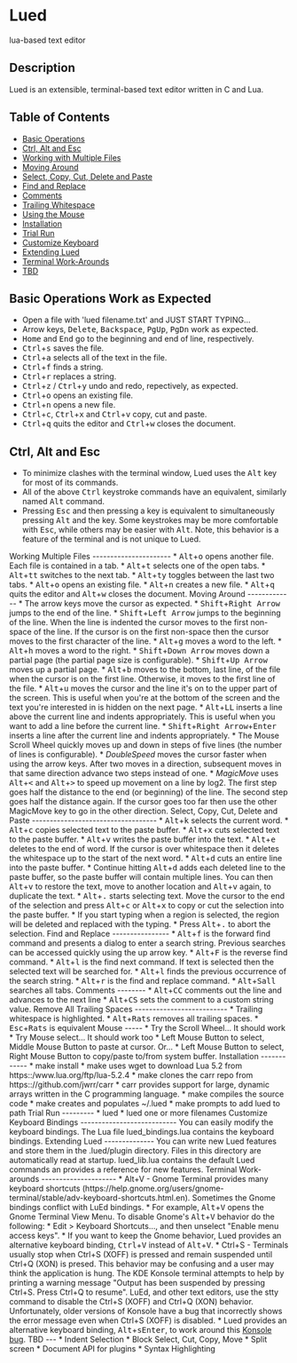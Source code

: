 
Lued
====
lua-based text editor

Description
-----------
Lued is an extensible, terminal-based text editor written in C and Lua.

Table of Contents
-----------------
* [Basic Operations](#basic)
* [Ctrl, Alt and Esc](#ctrl)
* [Working with Multiple Files](#files)
* [Moving Around](#moving)
* [Select, Copy, Cut, Delete and Paste](#select)
* [Find and Replace](#find)
* [Comments](#comments)
* [Trailing Whitespace](#trailing)
* [Using the Mouse](#mouse)
* [Installation](#install)
* [Trial Run](#trial)
* [Customize Keyboard](#keyboard)
* [Extending Lued](#extending)
* [Terminal Work-Arounds](#xterm)
* [TBD](#tbd)

<a name="basic"></a>
Basic Operations Work as Expected
---------------------------------
* Open a file with 'lued filename.txt' and JUST START TYPING...
* Arrow keys, <kbd>Delete</kbd>, <kbd>Backspace</kbd>, <kbd>PgUp</kbd>, <kbd>PgDn</kbd> work as expected.
* <kbd>Home</kbd> and <kbd>End</kbd> go to the beginning and end of line, respectively.
* <kbd>Ctrl</kbd>+<kbd>s</kbd> saves the file.
* <kbd>Ctrl</kbd>+<kbd>a</kbd> selects all of the text in the file.
* <kbd>Ctrl</kbd>+<kbd>f</kbd> finds a string.
* <kbd>Ctrl</kbd>+<kbd>r</kbd> replaces a string.
* <kbd>Ctrl</kbd>+<kbd>z</kbd> / <kbd>Ctrl</kbd>+<kbd>y</kbd> undo and redo, repectively, as expected.
* <kbd>Ctrl</kbd>+<kbd>o</kbd> opens an existing file.
* <kbd>Ctrl</kbd>+<kbd>n</kbd> opens a new file.
* <kbd>Ctrl</kbd>+<kbd>c</kbd>, <kbd>Ctrl</kbd>+<kbd>x</kbd> and <kbd>Ctrl</kbd>+<kbd>v</kbd> copy, cut and paste.
* <kbd>Ctrl</kbd>+<kbd>q</kbd> quits the editor and <kbd>Ctrl</kbd>+<kbd>w</kbd> closes the document.

<a name="ctrl"></a>
Ctrl, Alt and Esc
-----------------
* To minimize clashes with the terminal window, Lued uses the <kbd>Alt</kbd> key for most of its commands.
* All of the above <kbd>Ctrl</kbd> keystroke commands have an equivalent, similarly named <kbd>Alt</kbd> command.
* Pressing <kbd>Esc</kbd> and then pressing a key is equivalent to simultaneously pressing <kbd>Alt</kbd> and
the key.  Some keystrokes may be more comfortable with <kbd>Esc</kbd>, while others may be easier with <kbd>Alt</kbd>.
Note, this behavior is a feature of the terminal and is not unique to Lued.

<a name="files"/>
Working Multiple Files
----------------------
* <kbd>Alt</kbd>+<kbd>o</kbd> opens another file. Each file is contained in a tab.
* <kbd>Alt</kbd>+<kbd>t</kbd> selects one of the open tabs.
* <kbd>Alt</kbd>+<kbd>tt</kbd> switches to the next tab.
* <kbd>Alt</kbd>+<kbd>ty</kbd> toggles between the last two tabs.
* <kbd>Alt</kbd>+<kbd>o</kbd> opens an existing file.
* <kbd>Alt</kbd>+<kbd>n</kbd> creates a new file.
* <kbd>Alt</kbd>+<kbd>q</kbd> quits the editor and <kbd>Alt</kbd>+<kbd>w</kbd> closes the document.

<a name="moving"/>
Moving Around
-------------
* The arrow keys move the cursor as expected.
* <kbd>Shift</kbd>+<kbd>Right Arrow</kbd> jumps to the end of the line.
* <kbd>Shift</kbd>+<kbd>Left Arrow</kbd> jumps to the beginning of the line.  When the line is indented
  the cursor moves to the first non-space of the line. If the cursor is on the first non-space then the
  cursor moves to the first character of the line.
* <kbd>Alt</kbd>+<kbd>g</kbd> moves a word to the left.
* <kbd>Alt</kbd>+<kbd>h</kbd> moves a word to the right.
* <kbd>Shift</kbd>+<kbd>Down Arrow</kbd> moves down a partial page (the partial page size is configurable).
* <kbd>Shift</kbd>+<kbd>Up Arrow</kbd> moves up a partial page.
* <kbd>Alt</kbd>+<kbd>b</kbd> moves to the bottom, last line, of the file when the cursor is on the first line.
Otherwise, it moves to the first line of the file.
* <kbd>Alt</kbd>+<kbd>u</kbd> moves the cursor and the line it's on to the upper part of the screen.  This is
useful when you're at the bottom of the screen and the text you're interested in is hidden on the next page.
* <kbd>Alt</kbd>+<kbd>LL</kbd> inserts a line above the current line and indents appropriately.  This is
useful when you want to add a line before the current line.
* <kbd>Shift</kbd>+<kbd>Right Arrow</kbd>+<kbd>Enter</kbd> inserts a line after the current line and indents appropriately.
* The Mouse Scroll Wheel quickly moves up and down in steps of five lines (the number of lines is configurable).
* <i>DoubleSpeed</i> moves the cursor faster when using the arrow keys. After two moves in a direction, subsequent moves in that
same direction advance two steps instead of one.
* <i>MagicMove</i> uses <kbd>Alt</kbd>+<kbd><</kbd> and <kbd>Alt</kbd>+<kbd>></kbd> to speed up movement on a line by log2.  The
first step goes half the distance to the end (or beginning) of the line.  The second step goes half the distance again. If
the cursor goes too far then use the other MagicMove key to go in the other direction.

<a name="select"/>
Select, Copy, Cut, Delete and Paste
-----------------------------------
* <kbd>Alt</kbd>+<kbd>k</kbd> selects the current word.
* <kbd>Alt</kbd>+<kbd>c</kbd> copies selected text to the paste buffer.
* <kbd>Alt</kbd>+<kbd>x</kbd> cuts selected text to the paste buffer.
* <kbd>Alt</kbd>+<kbd>v</kbd> writes the paste buffer into the text.
* <kbd>Alt</kbd>+<kbd>e</kbd> deletes to the end of word.  If the cursor is over whitespace then it deletes the whitespace
  up to the start of the next word.
* <kbd>Alt</kbd>+<kbd>d</kbd> cuts an entire line into the paste buffer.
  * Continue hitting <kbd>Alt</kbd>+<kbd>d</kbd> adds each deleted line to the paste buffer, so the paste buffer will contain
    multiple lines. You can then <kbd>Alt</kbd>+<kbd>v</kbd> to restore the text, move to another location and
    <kbd>Alt</kbd>+<kbd>v</kbd> again, to duplicate the text.
* <kbd>Alt</kbd>+<kbd>.</kbd> starts selecting text. Move the cursor to the end of the selection and press
  <kbd>Alt</kbd>+<kbd>c</kbd> or <kbd>Alt</kbd>+<kbd>x</kbd> to copy or cut the selection into the paste buffer.
  * If you start typing when a region is selected, the region will be deleted and replaced with the typing.
  * Press <kbd>Alt</kbd>+<kbd>.</kbd> to abort the selection.

<a name="find"/>
Find and Replace
----------------
* <kbd>Alt</kbd>+<kbd>f</kbd> is the forward find command and presents a dialog to enter a search string.
  Previous searches can be accessed quickly using the up arrow key.
* <kbd>Alt</kbd>+<kbd>F</kbd> is the reverse find command.
* <kbd>Alt</kbd>+<kbd>l</kbd> is the find next command.  If text is selected then the selected text will
  be searched for.
* <kbd>Alt</kbd>+<kbd>l</kbd> finds the previous occurrence of the search string.
* <kbd>Alt</kbd>+<kbd>r</kbd> is the find and replace command.
* <kbd>Alt</kbd>+<kbd>Sall</kbd> searches all tabs.

<a name="comments"/>
Comments
--------
* <kbd>Alt</kbd>+<kbd>CC</kbd> comments out the line and advances to the next line
* <kbd>Alt</kbd>+<kbd>CS</kbd> sets the comment to a custom string value.

<a name="trailing">
Remove All Trailing Spaces
--------------------------
* Trailing whitespace is highlighted.
* <kbd>Alt</kbd>+<kbd>Rats</kbd> removes all trailing spaces.
  * <kbd>Esc</kbd>+<kbd>Rats</kbd> is equivalent

<a name="mouse"/>
Mouse
-----
* Try the Scroll Wheel... It should work
* Try Mouse select... It should work too
  * Left Mouse Button to select, Middle Mouse Button to paste at cursor. Or...
  * Left Mouse Button to select, Right Mouse Button to copy/paste to/from system buffer.

<a name="install"/>
Installation
------------
* make install
  * make uses wget to download Lua 5.2 from https::/www.lua.org/ftp/lua-5.2.4
  * make clones the carr repo from https:://github.com/jwrr/carr
    * carr provides support for large, dynamic arrays written in the C programming language.
  * make compiles the source code
  * make creates and populates ~/.lued
  * make prompts to add lued to path

<a name="trial"/>
Trial Run
---------
* lued
* lued one or more filenames

<a name="keyboard"/>
Customize Keyboard Bindings
---------------------------
You can easily modify the keyboard bindings. The Lua file lued_bindings.lua contains the keyboard bindings.

<a name="extending"/>
Extending Lued
--------------
You can write new Lued features and store them in the .lued/plugin directory.  Files in this directory
are automatically read at startup. lued_lib.lua contains the default Lued commands an provides a
reference for new features.

<a name="xterm"/>
Terminal Work-arounds
---------------------
* Alt+V - Gnome Terminal provides many keyboard shortcuts (https://help.gnome.org/users/gnome-terminal/stable/adv-keyboard-shortcuts.html.en).
  Sometimes the Gnome bindings conflict with LuEd bindings.
  * For example, <kbd>Alt</kbd>+<kbd>V</kbd> opens the Gnome Terminal View Menu.  To disable Gnome's <kbd>Alt</kbd>+<kbd>V</kbd> behavior do
    the following:
    * Edit > Keyboard Shortcuts..., and then unselect "Enable menu access keys".
  * If you want to keep the Gnome behavior, Lued provides an alternative keyboard binding, <kbd>Ctrl</kbd>+<kbd>V</kbd>
    instead of <kbd>Alt</kbd>+<kbd>V</kbd>.
* Ctrl+S - Terminals usually stop when Ctrl+S (XOFF) is pressed and remain suspended until Ctrl+Q (XON) is presed.
  This behavior may be confusing and a user may think the application is hung. The KDE Konsole terminal attempts to
  help by printing a warning message "Output has been suspended by pressing Ctrl+S. Press Ctrl+Q to resume". LuEd,
  and other text editors, use the stty command to disable the Ctrl+S (XOFF) and Ctrl+Q (XON) behavior.
  Unfortunately, older versions of Konsole have a bug that incorrectly shows the error message even when Ctrl+S (XOFF)
  is disabled.
  * Lued provides an alternative keyboard binding, <kbd>Alt</kbd>+<kbd>s</kbd><kbd>Enter</kbd>, to work around this
    <a href="https://bugs.kde.org/show_bug.cgi?id=151966">Konsole bug</a>.

<a name="tbd"/>
TBD
---
* Indent Selection
* Block Select, Cut, Copy, Move
* Split screen
* Document API for plugins
* Syntax Highlighting


